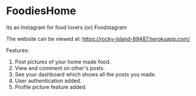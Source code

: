 # FoodiesHome
Its an Instagram for food lovers (or) Foodstagram

The website can be viewed at:   https://rocky-island-69487.herokuapp.com/

Features:
1. Post pictures of your home made food.
2. View and comment on other's posts.
3. See your dashboard which shows all the posts you made.
4. User authentication added.
5. Profile picture feature added.
